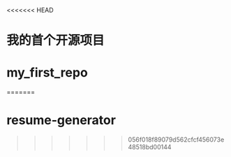 <<<<<<< HEAD
# 我的首个开源项目
# my_first_repo
=======
# resume-generator
>>>>>>> 056f018f89079d562cfcf456073e48518bd00144
